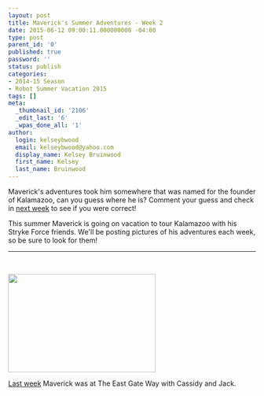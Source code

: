 ```yaml
---
layout: post
title: Maverick's Summer Adventures - Week 2
date: 2015-06-12 09:00:11.000000000 -04:00
type: post
parent_id: '0'
published: true
password: ''
status: publish
categories:
- 2014-15 Season
- Robot Summer Vacation 2015
tags: []
meta:
  _thumbnail_id: '2106'
  _edit_last: '6'
  _wpas_done_all: '1'
author:
  login: kelseybwood
  email: kelseybwood@yahoo.com
  display_name: Kelsey Bruinwood
  first_name: Kelsey
  last_name: Bruinwood
---
```

<p>Maverick's adventures took him somewhere that was named for the founder of Kalamazoo, can you guess where he is? Comment your guess and check in <span style="text-decoration: underline;"><span style="color: #ffcc00; text-decoration: underline;"><a href="http://strykeforce.org/2015/06/19/mavericks-summer-adventures-week-3/" target="_blank">next week</a></span></span> to see if you were correct!</p>
<p>This summer Maverick is going on vacation to tour Kalamazoo with his Stryke Force friends. We'll be posting pictures of his adventures each week, so be sure to look for them!</p>
<hr />
<p>&nbsp;</p>
<p><a href="http://strykeforce.org/wp-content/uploads/2015/06/IMG_0002.jpg"><img class=" wp-image-2142 size-medium alignleft" src="{{ site.baseurl }}/assets/images/IMG_0002-300x200.jpg" alt="" width="300" height="200" /></a></p>
<p><span style="text-decoration: underline;"><a href="http://strykeforce.org/2015/06/05/mavericks-summer-adventures-week-1/" target="_blank">Last week</a></span> Maverick was at The East Gate Way with Cassidy and Jack.</p>
<p>&nbsp;</p>
<p>&nbsp;</p>
<p>&nbsp;</p>
